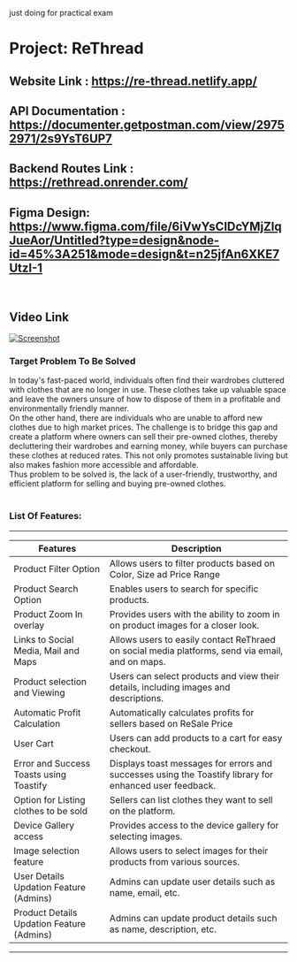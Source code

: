 just doing for practical exam


# Project: ReThread
## Website Link : https://re-thread.netlify.app/
## API Documentation : https://documenter.getpostman.com/view/29752971/2s9YsT6UP7
## Backend Routes Link : https://rethread.onrender.com/
## Figma Design: https://www.figma.com/file/6iVwYsClDcYMjZlqJueAor/Untitled?type=design&node-id=45%3A251&mode=design&t=n25jfAn6XKE7UtzI-1
<br>

## Video Link
[![Screenshot](https://github.com/Deepanshi03/re_thread/assets/92084743/e4666b86-a823-4e57-9671-b78d11badf51)](https://youtu.be/tV-O_enx7Ck?si=Wk4z2skI-UTOAkL5)


### Target Problem To Be Solved

In today's fast-paced world, individuals often find their wardrobes cluttered with clothes that are no longer in use. These clothes take up valuable space and leave the owners unsure of how to dispose of them in a profitable and environmentally friendly manner. 
<br>
On the other hand, there are individuals who are unable to afford new clothes due to high market prices. The challenge is to bridge this gap and create a platform where owners can sell their pre-owned clothes, thereby decluttering their wardrobes and earning money, while buyers can purchase these clothes at reduced rates. This not only promotes sustainable living but also makes fashion more accessible and affordable. 
<br>
Thus problem to be solved is, the lack of a user-friendly, trustworthy, and efficient platform for selling and buying pre-owned clothes.
<br>
<br>


### List Of Features:

**********************************************************************************************************************************************************
| Features                                 | Description                                                                                                 |
|------------------------------------------|-------------------------------------------------------------------------------------------------------------|
| Product Filter Option                    | Allows users to filter products based on Color, Size ad Price Range                                         |
| Product Search Option                    | Enables users to search for specific products.                                                              |
| Product Zoom In overlay                  | Provides users with the ability to zoom in on product images for a closer look.                             |
| Links to Social Media, Mail and Maps     | Allows users to easily contact ReThraed on social media platforms, send via email, and on maps.             |
| Product selection and Viewing            | Users can select products and view their details, including images and descriptions.                        |
| Automatic Profit Calculation             | Automatically calculates profits for sellers based on ReSale Price                                          |
| User Cart                                | Users can add products to a cart for easy checkout.                                                         |
| Error and Success Toasts using Toastify  | Displays toast messages for errors and successes using the Toastify library for enhanced user feedback.     |
| Option for Listing clothes to be sold    | Sellers can list clothes they want to sell on the platform.                                                 |
| Device Gallery access                    | Provides access to the device gallery for selecting images.                                                 |
| Image selection feature                  | Allows users to select images for their products from various sources.                                      |
| User Details Updation Feature (Admins)   | Admins can update user details such as name, email, etc.                                                    |
| Product Details Updation Feature (Admins)| Admins can update product details such as name, description, etc.                                           |
**********************************************************************************************************************************************************



